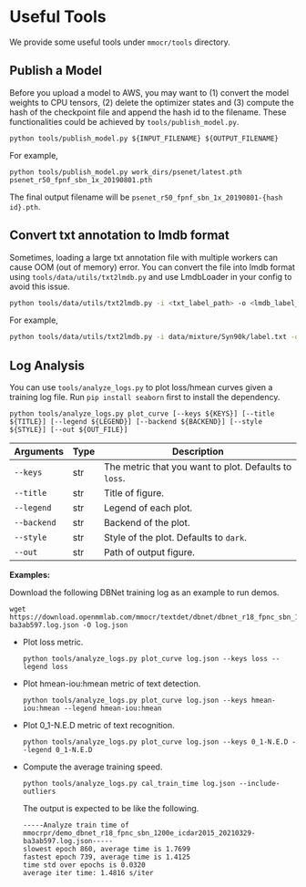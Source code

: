 # Useful Tools

We provide some useful tools under `mmocr/tools` directory.

## Publish a Model

Before you upload a model to AWS, you may want to
(1) convert the model weights to CPU tensors, (2) delete the optimizer states and
(3) compute the hash of the checkpoint file and append the hash id to the filename. These functionalities could be achieved by `tools/publish_model.py`.

```shell
python tools/publish_model.py ${INPUT_FILENAME} ${OUTPUT_FILENAME}
```

For example,

```shell
python tools/publish_model.py work_dirs/psenet/latest.pth psenet_r50_fpnf_sbn_1x_20190801.pth
```

The final output filename will be `psenet_r50_fpnf_sbn_1x_20190801-{hash id}.pth`.


## Convert txt annotation to lmdb format
Sometimes, loading a large txt annotation file with multiple workers can cause OOM (out of memory) error. You can convert the file into lmdb format using `tools/data/utils/txt2lmdb.py` and use LmdbLoader in your config to avoid this issue.
```bash
python tools/data/utils/txt2lmdb.py -i <txt_label_path> -o <lmdb_label_path>
```
For example,
```bash
python tools/data/utils/txt2lmdb.py -i data/mixture/Syn90k/label.txt -o data/mixture/Syn90k/label.lmdb
```


## Log Analysis

You can use `tools/analyze_logs.py` to plot loss/hmean curves given a training log file. Run `pip install seaborn` first to install the dependency.

 ```shell
python tools/analyze_logs.py plot_curve [--keys ${KEYS}] [--title ${TITLE}] [--legend ${LEGEND}] [--backend ${BACKEND}] [--style ${STYLE}] [--out ${OUT_FILE}]
 ```

| Arguments   | Type | Description                                            |
| ----------- | ---- | ------------------------------------------------------ |
| `--keys`    | str  | The metric that you want to plot. Defaults to `loss`.  |
| `--title`   | str  | Title of figure.                                       |
| `--legend`  | str  | Legend of each plot.                                   |
| `--backend` | str  | Backend of the plot.                                   |
| `--style`   | str  | Style of the plot. Defaults to `dark`.                 |
| `--out`     | str  | Path of output figure.                                 |

**Examples:**

Download the following DBNet training log as an example to run demos.
```shell
wget https://download.openmmlab.com/mmocr/textdet/dbnet/dbnet_r18_fpnc_sbn_1200e_icdar2015_20210329-ba3ab597.log.json -O log.json
```

- Plot loss metric.

    ```shell
    python tools/analyze_logs.py plot_curve log.json --keys loss --legend loss
    ```

- Plot hmean-iou:hmean metric of text detection.

    ```shell
    python tools/analyze_logs.py plot_curve log.json --keys hmean-iou:hmean --legend hmean-iou:hmean
    ```

- Plot 0_1-N.E.D metric of text recognition.

    ```shell
    python tools/analyze_logs.py plot_curve log.json --keys 0_1-N.E.D --legend 0_1-N.E.D
    ```

- Compute the average training speed.

    ```shell
    python tools/analyze_logs.py cal_train_time log.json --include-outliers
    ```

    The output is expected to be like the following.

    ```text
    -----Analyze train time of mmocrpr/demo_dbnet_r18_fpnc_sbn_1200e_icdar2015_20210329-ba3ab597.log.json-----
    slowest epoch 860, average time is 1.7699
    fastest epoch 739, average time is 1.4125
    time std over epochs is 0.0320
    average iter time: 1.4816 s/iter
    ```
